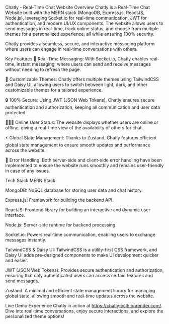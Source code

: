 Chatly - Real-Time Chat Website
Overview
Chatly is a Real-Time Chat Website built with the MERN stack (MongoDB, Express.js, ReactJS, Node.js), leveraging Socket.io for real-time communication, JWT for authentication, and modern UI/UX components. The website allows users to send messages in real-time, track online status, and choose from multiple themes for a personalized experience, all while ensuring 100% security.

Chatly provides a seamless, secure, and interactive messaging platform where users can engage in real-time conversations with others.

Key Features
🌟 Real-Time Messaging:
With Socket.io, Chatly enables real-time, instant messaging, where users can send and receive messages without needing to refresh the page.

🎨 Customizable Themes:
Chatly offers multiple themes using TailwindCSS and Daisy UI, allowing users to switch between light, dark, and other customizable themes for a tailored experience.

🔒 100% Secure:
Using JWT (JSON Web Tokens), Chatly ensures secure authentication and authorization, keeping all communication and user data protected.

🧑‍🤝‍🧑 Online User Status:
The website displays whether users are online or offline, giving a real-time view of the availability of others for chat.

⚡ Global State Management:
Thanks to Zustand, Chatly features efficient global state management to ensure smooth updates and performance across the website.

🐞 Error Handling:
Both server-side and client-side error handling have been implemented to ensure the website runs smoothly and remains user-friendly in case of any issues.

Tech Stack
MERN Stack:

MongoDB: NoSQL database for storing user data and chat history.

Express.js: Framework for building the backend API.

ReactJS: Frontend library for building an interactive and dynamic user interface.

Node.js: Server-side runtime for backend processing.

Socket.io:
Powers real-time communication, enabling users to exchange messages instantly.

TailwindCSS & Daisy UI:
TailwindCSS is a utility-first CSS framework, and Daisy UI adds pre-designed components to make UI development quicker and easier.

JWT (JSON Web Tokens):
Provides secure authentication and authorization, ensuring that only authenticated users can access certain features and send messages.

Zustand:
A minimal and efficient state management library for managing global state, allowing smooth and real-time updates across the website.

Live Demo
Experience Chatly in action at https://chatly-xclh.onrender.com/. Dive into real-time conversations, enjoy secure interactions, and explore the personalized theme options!

